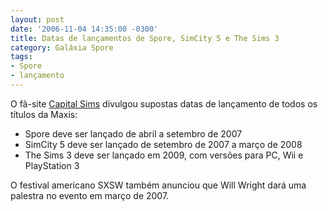 ```yaml
---
layout: post
date: '2006-11-04 14:35:00 -0300'
title: Datas de lançamentos de Spore, SimCity 5 e The Sims 3
category: Galáxia Spore
tags:
- Spore
- lançamento
---
```

O fã-site [Capital Sims](http://www.lossims.capitalsimcity.com/) divulgou supostas datas de lançamento de todos os títulos da Maxis:

- Spore deve ser lançado de abril a setembro de 2007
- SimCity 5 deve ser lançado de setembro de 2007 a março de 2008
- The Sims 3 deve ser lançado em 2009, com versões para PC, Wii e PlayStation 3

O festival americano SXSW também anunciou que Will Wright dará uma palestra no evento em março de 2007.